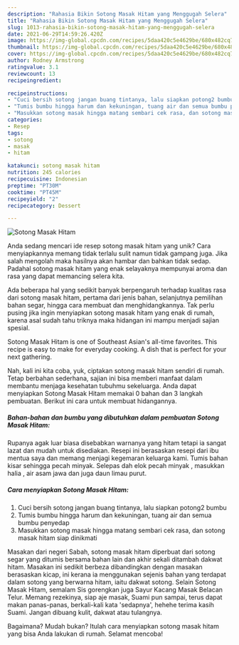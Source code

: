 ```yaml
---
description: "Rahasia Bikin Sotong Masak Hitam yang Menggugah Selera"
title: "Rahasia Bikin Sotong Masak Hitam yang Menggugah Selera"
slug: 1013-rahasia-bikin-sotong-masak-hitam-yang-menggugah-selera
date: 2021-06-29T14:59:26.420Z
image: https://img-global.cpcdn.com/recipes/5daa420c5e4629be/680x482cq70/sotong-masak-hitam-foto-resep-utama.jpg
thumbnail: https://img-global.cpcdn.com/recipes/5daa420c5e4629be/680x482cq70/sotong-masak-hitam-foto-resep-utama.jpg
cover: https://img-global.cpcdn.com/recipes/5daa420c5e4629be/680x482cq70/sotong-masak-hitam-foto-resep-utama.jpg
author: Rodney Armstrong
ratingvalue: 3.1
reviewcount: 13
recipeingredient:

recipeinstructions:
- "Cuci bersih sotong jangan buang tintanya, lalu siapkan potong2 bumbu"
- "Tumis bumbu hingga harum dan kekuningan, tuang air dan semua bumbu penyedap"
- "Masukkan sotong masak hingga matang sembari cek rasa, dan sotong masak hitam siap dinikmati"
categories:
- Resep
tags:
- sotong
- masak
- hitam

katakunci: sotong masak hitam 
nutrition: 245 calories
recipecuisine: Indonesian
preptime: "PT30M"
cooktime: "PT45M"
recipeyield: "2"
recipecategory: Dessert

---
```



![Sotong Masak Hitam](https://img-global.cpcdn.com/recipes/5daa420c5e4629be/680x482cq70/sotong-masak-hitam-foto-resep-utama.jpg)

Anda sedang mencari ide resep sotong masak hitam yang unik? Cara menyiapkannya memang tidak terlalu sulit namun tidak gampang juga. Jika salah mengolah maka hasilnya akan hambar dan bahkan tidak sedap. Padahal sotong masak hitam yang enak selayaknya mempunyai aroma dan rasa yang dapat memancing selera kita.

Ada beberapa hal yang sedikit banyak berpengaruh terhadap kualitas rasa dari sotong masak hitam, pertama dari jenis bahan, selanjutnya pemilihan bahan segar, hingga cara membuat dan menghidangkannya. Tak perlu pusing jika ingin menyiapkan sotong masak hitam yang enak di rumah, karena asal sudah tahu triknya maka hidangan ini mampu menjadi sajian spesial.

Sotong Masak Hitam is one of Southeast Asian&#39;s all-time favorites. This recipe is easy to make for everyday cooking. A dish that is perfect for your next gathering.


Nah, kali ini kita coba, yuk, ciptakan sotong masak hitam sendiri di rumah. Tetap berbahan sederhana, sajian ini bisa memberi manfaat dalam membantu menjaga kesehatan tubuhmu sekeluarga. Anda dapat menyiapkan Sotong Masak Hitam memakai 0 bahan dan 3 langkah pembuatan. Berikut ini cara untuk membuat hidangannya.

<!--inarticleads1-->

##### Bahan-bahan dan bumbu yang dibutuhkan dalam pembuatan Sotong Masak Hitam:



Rupanya agak luar biasa disebabkan warnanya yang hitam tetapi ia sangat lazat dan mudah untuk disediakan. Resepi ini berasaskan resepi dari ibu mentua saya dan memang menjagi kegemaran keluarga kami. Tumis bahan kisar sehingga pecah minyak. Selepas dah elok pecah minyak , masukkan halia , air asam jawa dan juga daun limau purut. 

<!--inarticleads2-->

##### Cara menyiapkan Sotong Masak Hitam:

1. Cuci bersih sotong jangan buang tintanya, lalu siapkan potong2 bumbu
1. Tumis bumbu hingga harum dan kekuningan, tuang air dan semua bumbu penyedap
1. Masukkan sotong masak hingga matang sembari cek rasa, dan sotong masak hitam siap dinikmati


Masakan dari negeri Sabah, sotong masak hitam diperbuat dari sotong segar yang ditumis bersama bahan lain dan akhir sekali ditambah dakwat hitam. Masakan ini sedikit berbeza dibandingkan dengan masakan berasaskan kicap, ini kerana ia menggunakan sejenis bahan yang terdapat dalam sotong yang berwarna hitam, iaitu dakwat sotong. Selain Sotong Masak Hitam, semalam Sis gorengkan juga Sayur Kacang Masak Belacan Telur. Memang rezekinya, siap aje masak, Suami pun sampai, terus dapat makan panas-panas, berkali-kali kata &#39;sedapnya&#39;, hehehe terima kasih Suami. Jangan dibuang kulit, dakwat atau tulangnya. 

Bagaimana? Mudah bukan? Itulah cara menyiapkan sotong masak hitam yang bisa Anda lakukan di rumah. Selamat mencoba!

